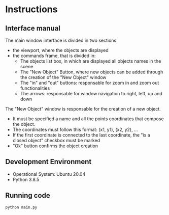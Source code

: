 # Instructions

## Interface manual

The main window interface is divided in two sections:
- the viewport, where the objects are displayed
- the commands frame, that is divided in:
  - The objects list box, in which are displayed all objects names in the scene
  - The "New Object" Button, where new objects can be added through the creation of the "New Object" window
  - The "in" and "out" buttons: responsable for zoom in and zoom out functionalities
  - The arrows: responsable for window navigation to right, left, up and down

The "New Object" window is responsable for the creation of a new object.
 - It must be specified a name and all the points coordinates that compose the object.
 - The coordinates must follow this format:
 (x1, y1), (x2, y2), ...
 - If the first coordinate is connected to the last coordinate, the "is a closed object" checkbox must be marked
 - "Ok" button confirms the object creation

## Development Environment
 - Operational System: Ubuntu 20.04
 - Python 3.8.5

## Running code
```
python main.py
```